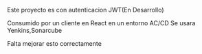Este proyecto es con autenticacion JWT(En Desarrollo)

Consumido por un cliente en React en un entorno AC/CD 
Se usara Yenkins,Sonarcube  

Falta mejorar esto correctamente
